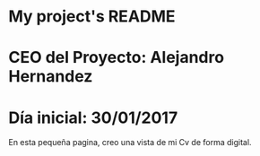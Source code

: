 # My project's README
# CEO del Proyecto: Alejandro Hernandez
# Día inicial: 30/01/2017

En esta pequeña pagina, creo una vista de mi Cv de forma digital.
